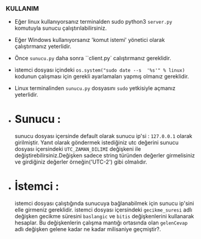 ### KULLANIM

- Eğer linux kullanıyorsanız terminalden sudo python3 `server.py` komutuyla sunucu çalıştırılabilirsiniz.
- Eğer Windows kullanıyorsanız 'komut istemi' yönetici olarak çalıştırmanız yeterlidir. 
- Önce `sunucu.py` daha sonra ``client.py` calıştırmanız gereklidir.
- ìstemci dosyası içindeki `os.system("sudo date --s  '%s'" % linux)` kodunun çalışması için gerekli ayarlamaları yapmış olmanız gereklidir.
- Linux terminalinden `sunucu.py` dosyasını `sudo` yetkisiyle açmanız yeterlidir.

- # Sunucu :
  sunucu dosyası içersinde default olarak sunucu ip'si : `127.0.0.1` olarak girilmiştir.
  Yanıt olarak göndermek istediğiniz utc değerini sunucu dosyası içersindeki `UTC_ZAMAN_DILIMI` değişkeni ile değiştirebilirsiniz.Değişken sadece string türünden değerler girmelisiniz ve girdiğiniz değerler örneğin('UTC-2')
  gibi olmalıdır.
  
- # İstemci :
  istemci dosyası çalıştığında sunucuya bağlanabilmek için sunucu ip'sini elle girmeniz gereklidir.
  istemci dosyası içersindeki `gecikme_suresi` adlı değişken gecikme süresini `baslangic` ve `bitis` değişkenlerini kullanarak hesaplar. Bu değişkenlerin çalışma mantığı ortasında olan `gelenCevap` adlı değişken gelene kadar ne kadar milisaniye geçmiştir?.
